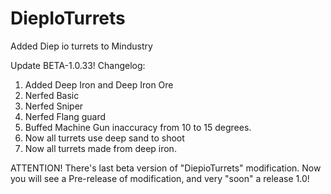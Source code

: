 # DiepIoTurrets
Added Diep io turrets to Mindustry

Update BETA-1.0.33!
Changelog:
1. Added Deep Iron and Deep Iron Ore
2. Nerfed Basic
3. Nerfed Sniper
4. Nerfed Flang guard
5. Buffed Machine Gun inaccuracy from 10 to 15 degrees.
6. Now all turrets use deep sand to shoot
7. Now all turrets made from deep iron.

ATTENTION!
There's last beta version of "DiepioTurrets" modification. Now you will see a Pre-release of modification, and very "soon" a release 1.0!
